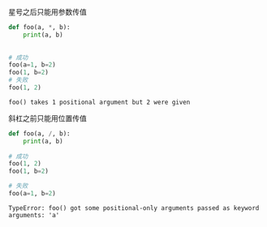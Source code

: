 星号之后只能用参数传值

```python
def foo(a, *, b):
    print(a, b)
    
    
# 成功
foo(a=1, b=2)
foo(1, b=2)
# 失败
foo(1, 2)
```

```
foo() takes 1 positional argument but 2 were given
```



斜杠之前只能用位置传值

```python
def foo(a, /, b):
    print(a, b)
    
# 成功
foo(1, 2)
foo(1, b=2)

# 失败
foo(a=1, b=2)
```

```
TypeError: foo() got some positional-only arguments passed as keyword arguments: 'a'
```

